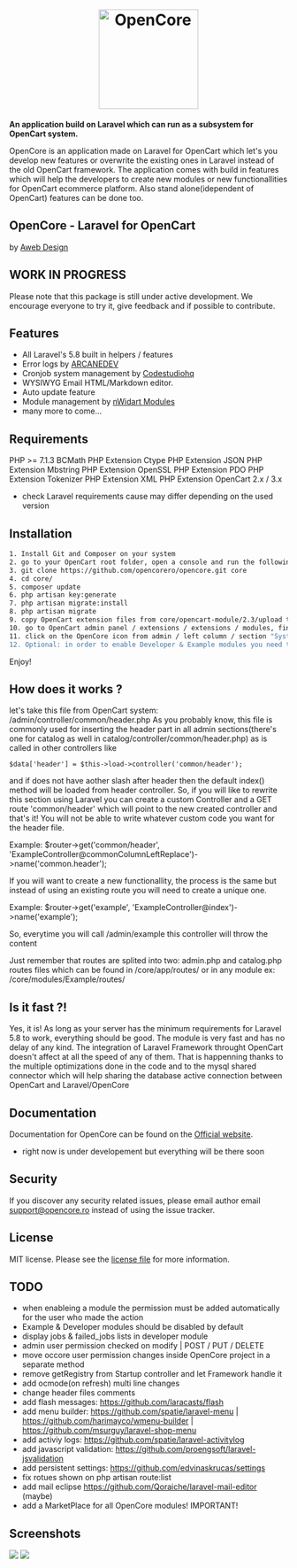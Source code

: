 <h1 align="center"><img src="https://opencore.me/images/logo/opencore-logo-large-transparent.png" width="180" alt="OpenCore"></h1>

**An application build on Laravel which can run as a subsystem for OpenCart system.**

OpenCore is an application made on Laravel for OpenCart which let's you develop new features or overwrite the existing ones in Laravel instead of the old OpenCart framework. The application comes with build in features which will help the developers to create new modules or new functionallities for OpenCart ecommerce platform. Also stand alone(idependent of OpenCart) features can be done too.

## OpenCore - Laravel for OpenCart
by <a target="_blank" href="https://www.awebdesign.ro/en/">Aweb Design</a>


## WORK IN PROGRESS

Please note that this package is still under active development. We encourage everyone to try it, give feedback and if possible to contribute.

## Features

* All Laravel's 5.8 built in helpers / features
* Error logs by <a target="_blank" href="https://github.com/ARCANEDEV/LogViewer">ARCANEDEV</a>
* Cronjob system management by <a target="_blank" href="https://github.com/codestudiohq/laravel-totem">Codestudiohq</a>
* WYSIWYG Email HTML/Markdown editor.
* Auto update feature
* Module management by <a target="_blank" href="https://github.com/nWidart/laravel-modules">nWidart Modules</a>
* many more to come...

## Requirements

PHP >= 7.1.3
BCMath PHP Extension
Ctype PHP Extension
JSON PHP Extension
Mbstring PHP Extension
OpenSSL PHP Extension
PDO PHP Extension
Tokenizer PHP Extension
XML PHP Extension
OpenCart 2.x / 3.x
* check Laravel requirements cause may differ depending on the used version

## Installation

``` bash
1. Install Git and Composer on your system
2. go to your OpenCart root folder, open a console and run the following commands step by step
3. git clone https://github.com/opencorero/opencore.git core
4. cd core/
5. composer update
6. php artisan key:generate
7. php artisan migrate:install
8. php artisan migrate
9. copy OpenCart extension files from core/opencart-module/2.3/upload to you OpenCart root folder
10. go to OpenCart admin panel / extensions / extensions / modules, find OpenCore module and install it
11. click on the OpenCore icon from admin / left column / section "System Requirements" and make sure there's nothing marked with red
12. Optional: in order to enable Developer & Example modules you need to access admin / user / user groups section and add permission for them
```
Enjoy!

## How does it works ?

let's take this file from OpenCart system: /admin/controller/common/header.php
As you probably know, this file is commonly used for inserting the header part in all admin sections(there's one for catalog as well in catalog/controller/common/header.php) as is called in other controllers like

    $data['header'] = $this->load->controller('common/header');

and if does not have aother slash after header then the default index() method will be loaded from header controller.
So, if you will like to rewrite this section using Laravel you can create a custom Controller and a GET route 'common/header' which will point to the new created controller and that's it! You will not be able to write whatever custom code you want for the header file.

Example: $router->get('common/header', 'ExampleController@commonColumnLeftReplace')->name('common.header');

If you will want to create a new functionallity, the process is the same but instead of using an existing route you will need to create a unique one.

Example: $router->get('example', 'ExampleController@index')->name('example');

So, everytime you will call /admin/example this controller will throw the content

Just remember that routes are splited into two:
admin.php and catalog.php routes files which can be found in /core/app/routes/ or in any module ex: /core/modules/Example/routes/

## Is it fast ?!
Yes, it is! As long as your server has the minimum requirements for Laravel 5.8 to work, everything should be good. The module is very fast and has no delay of any kind. The integration of Laravel Framework throught OpenCart doesn't affect at all the speed of any of them. That is happenning thanks to the multiple optimizations done in the code and to the mysql shared connector which will help sharing the database active connection between OpenCart and Laravel/OpenCore

## Documentation

Documentation for OpenCore can be found on the [Official website](https://opencore.me).
* right now is under developement but everything will be there soon

## Security

If you discover any security related issues, please email author email [support@opencore.ro](mailto:support@opencore.ro) instead of using the issue tracker.

## License

MIT license. Please see the [license file](LICENSE) for more information.


## TODO

* when enableing a module the permission must be added automatically for the user who made the action
* Example & Developer modules should be disabled by default
* display jobs & failed_jobs lists in developer module
* admin user permission checked on modify | POST / PUT / DELETE
* move occore user permission changes inside OpenCore project in a separate method
* remove getRegistry from Startup controller and let Framework handle it
* add ocmode(on refresh) multi line changes
* change header files comments
* add flash messages: https://github.com/laracasts/flash
* add menu builder: https://github.com/spatie/laravel-menu | https://github.com/harimayco/wmenu-builder | https://github.com/msurguy/laravel-shop-menu
* add activiy logs: https://github.com/spatie/laravel-activitylog
* add javascript validation: https://github.com/proengsoft/laravel-jsvalidation
* add persistent settings: https://github.com/edvinaskrucas/settings
* fix rotues shown on php artisan route:list
* add mail eclipse https://github.com/Qoraiche/laravel-mail-editor (maybe)
* add a MarketPlace for all OpenCore modules! IMPORTANT!

## Screenshots

<img src="https://opencore.me/images/screenshots/screenshot-opencore-home.png">
<img src="https://opencore.me/images/screenshots/screenshot-opencore-home-2.png">
